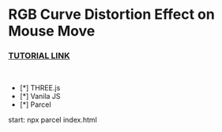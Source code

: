 # RGB Curve Distortion Effect on Mouse Move

### [TUTORIAL LINK](https://youtu.be/V8GnInBUMLo)

<br>

- [*] THREE.js
- [*] Vanila JS
- [*] Parcel

start: npx parcel index.html
